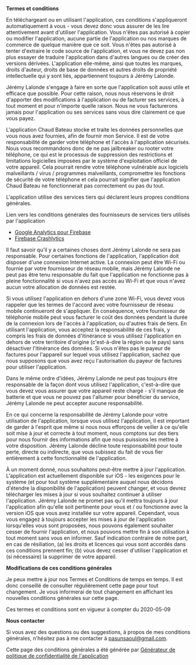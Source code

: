 **Termes et conditions**

En téléchargeant ou en utilisant l'application, ces conditions s'appliqueront automatiquement à vous - vous devez donc vous assurer de les lire attentivement avant d'utiliser l'application. Vous n'êtes pas autorisé à copier ou modifier l'application, aucune partie de l'application ou nos marques de commerce de quelque manière que ce soit. Vous n'êtes pas autorisé à tenter d'extraire le code source de l'application, et vous ne devez pas non plus essayer de traduire l'application dans d'autres langues ou de créer des versions dérivées. L'application elle-même, ainsi que toutes les marques, droits d'auteur, droits de base de données et autres droits de propriété intellectuelle qui y sont liés, appartiennent toujours à Jérémy Lalonde.

Jérémy Lalonde s'engage à faire en sorte que l'application soit aussi utile et efficace que possible. Pour cette raison, nous nous réservons le droit d'apporter des modifications à l'application ou de facturer ses services, à tout moment et pour n'importe quelle raison. Nous ne vous facturerons jamais pour l'application ou ses services sans vous dire clairement ce que vous payez.

L'application Chaud Bateau stocke et traite les données personnelles que vous nous avez fournies, afin de fournir mon Service. Il est de votre responsabilité de garder votre téléphone et l'accès à l'application sécurisés. Nous vous recommandons donc de ne pas jailbreaker ou rooter votre téléphone, ce qui est le processus de suppression des restrictions et limitations logicielles imposées par le système d'exploitation officiel de votre appareil. Cela pourrait rendre votre téléphone vulnérable aux logiciels malveillants / virus / programmes malveillants, compromettre les fonctions de sécurité de votre téléphone et cela pourrait signifier que l'application Chaud Bateau ne fonctionnerait pas correctement ou pas du tout.

L'application utilise des services tiers qui déclarent leurs propres conditions générales.

Lien vers les conditions générales des fournisseurs de services tiers utilisés par l'application

* [Google Analytics pour Firebase](https://firebase.google.com/terms/analytics)
* [Firebase Crashlytics](https://firebase.google.com/terms/crashlytics)

Il faut savoir qu'il y a certaines choses dont Jérémy Lalonde ne sera pas responsable. Pour certaines fonctions de l'application, l'application doit disposer d'une connexion Internet active. La connexion peut être Wi-Fi ou fournie par votre fournisseur de réseau mobile, mais Jérémy Lalonde ne peut pas être tenu responsable du fait que l'application ne fonctionne pas à pleine fonctionnalité si vous n'avez pas accès au Wi-Fi et que vous n'avez aucun votre allocation de données est restée.

Si vous utilisez l'application en dehors d'une zone Wi-Fi, vous devez vous rappeler que les termes de l'accord avec votre fournisseur de réseau mobile continueront de s'appliquer. En conséquence, votre fournisseur de téléphonie mobile peut vous facturer le coût des données pendant la durée de la connexion lors de l'accès à l'application, ou d'autres frais de tiers. En utilisant l'application, vous acceptez la responsabilité de ces frais, y compris les frais de données d'itinérance si vous utilisez l'application en dehors de votre territoire d'origine (c'est-à-dire la région ou le pays) sans désactiver l'itinérance des données. Si vous n'êtes pas le payeur de factures pour l'appareil sur lequel vous utilisez l'application, sachez que nous supposons que vous avez reçu l'autorisation du payeur de factures pour utiliser l'application.

Dans le même ordre d'idées, Jérémy Lalonde ne peut pas toujours être responsable de la façon dont vous utilisez l'application, c'est-à-dire que vous devez vous assurer que votre appareil reste chargé - s'il manque de batterie et que vous ne pouvez pas l'allumer pour bénéficier du service, Jérémy Lalonde ne peut accepter aucune responsabilité.

En ce qui concerne la responsabilité de Jérémy Lalonde pour votre utilisation de l'application, lorsque vous utilisez l'application, il est important de garder à l'esprit que même si nous nous efforçons de veiller à ce qu'elle soit mise à jour et correcte à tout moment, nous comptons sur des tiers pour nous fournir des informations afin que nous puissions les mettre à votre disposition. Jérémy Lalonde décline toute responsabilité pour toute perte, directe ou indirecte, que vous subissez du fait de vous fier entièrement à cette fonctionnalité de l'application.

À un moment donné, nous souhaitons peut-être mettre à jour l'application. L'application est actuellement disponible sur iOS - les exigences pour le système (et pour tout système supplémentaire auquel nous décidons d'étendre la disponibilité de l'application) peuvent changer, et vous devrez télécharger les mises à jour si vous souhaitez continuer à utiliser l'application. Jérémy Lalonde ne promet pas qu'il mettra toujours à jour l'application afin qu'elle soit pertinente pour vous et / ou fonctionne avec la version iOS que vous avez installée sur votre appareil. Cependant, vous vous engagez à toujours accepter les mises à jour de l'application lorsqu'elles vous sont proposées, nous pouvons également souhaiter cesser de fournir l'application, et nous pouvons mettre fin à son utilisation à tout moment sans vous en informer. Sauf indication contraire de notre part, en cas de résiliation, (a) les droits et licences qui vous sont accordés dans ces conditions prennent fin; (b) vous devez cesser d'utiliser l'application et (si nécessaire) la supprimer de votre appareil.

**Modifications de ces conditions générales**

Je peux mettre à jour nos Termes et Conditions de temps en temps. Il est donc conseillé de consulter régulièrement cette page pour tout changement. Je vous informerai de tout changement en affichant les nouvelles conditions générales sur cette page.

Ces termes et conditions sont en vigueur à compter du 2020-05-09

**Nous contacter**

Si vous avez des questions ou des suggestions, à propos de mes conditions générales, n'hésitez pas à me contacter à [pasunsaoul@gmail.com](mailto:pasunsaoul@gmail.com).

Cette page des conditions générales a été générée par [Générateur de politique de confidentialité de l'application](https://app-privacy-policy-generator.firebaseapp.com/)